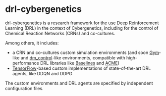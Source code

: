 # drl-cybergenetics

drl-cybergenetics is a research framework for the use Deep Reinforcement Learning (DRL) in the context of Cybergenetics, including for the control of Chemical Reaction Networks (CRNs) and co-cultures.

Among others, it includes:
- a CRN and co-cultures custom simulation environments (and soon [Gym](https://github.com/openai/gym)-like and [dm_control]([url](https://github.com/deepmind/dm_control))-like environments, compatible with high-performance DRL libraries like [Baselines](https://github.com/openai/baselines) and [ACME](https://github.com/deepmind/acme))
- [TensorFlow](https://github.com/tensorflow/tensorflow)-based custom implementations of state-of-the-art DRL agents, like DDQN and DDPG 

The custom environments and DRL agents are specified by independent configuration files.
